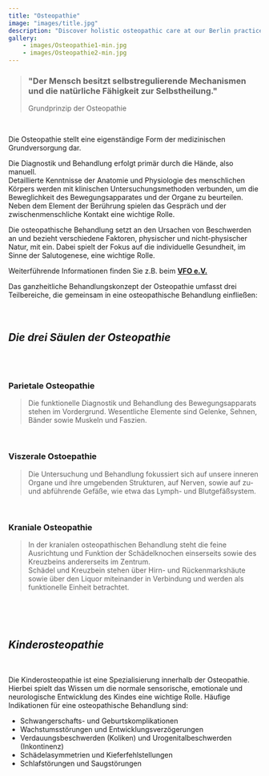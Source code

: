 ```yaml
---
title: "Osteopathie"
image: "images/title.jpg"
description: "Discover holistic osteopathic care at our Berlin practice. Specializing in chronic pain, acute injuries, and overall wellness, we offer personalized treatments in a welcoming environment. Visit us for expert osteopathy services tailored to your needs. Entdecken Sie ganzheitliche osteopathische Betreuung in unserer Berliner Praxis. Wir sind spezialisiert auf chronische Schmerzen, akute Verletzungen und allgemeines Wohlbefinden. Besuchen Sie uns für individuell angepasste Behandlungen in einer einladenden Umgebung."
gallery:
    - images/Osteopathie1-min.jpg
    - images/Osteopathie2-min.jpg
---
```

  
 
> ### "Der Mensch besitzt selbstregulierende Mechanismen und die natürliche Fähigkeit zur Selbstheilung."
>Grundprinzip der Osteopathie  
<br>  

  
Die Osteopathie stellt eine eigenständige Form der medizinischen Grundversorgung dar.

Die Diagnostik und Behandlung erfolgt primär durch die Hände, also manuell.  
Detaillierte Kenntnisse der Anatomie und Physiologie des menschlichen Körpers werden mit klinischen Untersuchungsmethoden verbunden, um die Beweglichkeit des Bewegungsapparates und der Organe zu beurteilen. Neben dem Element der Berührung spielen das Gespräch und der zwischenmenschliche Kontakt eine wichtige Rolle.

Die osteopathische Behandlung setzt an den Ursachen von Beschwerden an und bezieht verschiedene Faktoren, physischer und nicht-physischer Natur, mit ein. Dabei spielt der Fokus auf die individuelle Gesundheit, im Sinne der Salutogenese, eine wichtige Rolle.


Weiterführende Informationen finden Sie z.B. beim **[VFO e.V.](https://www.vfo.de/was-ist-osteopathie "Was ist Osteopathie")**  

Das ganzheitliche Behandlungskonzept der Osteopathie umfasst drei Teilbereiche, die gemeinsam in eine osteopathische Behandlung einfließen:  
<br>
<br>
 
## *Die drei Säulen der Osteopathie*  
<br>
<br>

### Parietale Osteopathie  
  
> Die funktionelle Diagnostik und Behandlung des Bewegungsapparats stehen im Vordergrund. Wesentliche Elemente sind Gelenke, Sehnen, Bänder sowie Muskeln und Faszien.

<br>


### Viszerale Ostoepathie  
  
>Die Untersuchung und Behandlung fokussiert sich auf unsere inneren Organe und ihre umgebenden Strukturen, auf Nerven, sowie auf zu- und abführende Gefäße, wie etwa das Lymph- und Blutgefäßsystem.

<br>


### Kraniale Osteopathie  
  
> In der kranialen osteopathischen Behandlung steht die feine Ausrichtung und Funktion der Schädelknochen einserseits sowie des Kreuzbeins andererseits im Zentrum.  
Schädel und Kreuzbein stehen über Hirn- und Rückenmarkshäute sowie über den Liquor miteinander in Verbindung und werden als funktionelle Einheit betrachtet. <br>
<br>
<br>
<br>

## *Kinderosteopathie* 
<br>


Die Kinderosteopathie ist eine Spezialisierung innerhalb der Osteopathie. Hierbei spielt das Wissen um die normale sensorische, emotionale und neurologische Entwicklung des Kindes eine wichtige Rolle. Häufige Indikationen für eine osteopathische Behandlung sind:

* Schwangerschafts- und Geburtskomplikationen
* Wachstumsstörungen und Entwicklungsverzögerungen
* Verdauungsbeschwerden (Koliken) und Urogenitalbeschwerden (Inkontinenz) 
* Schädelasymmetrien und Kieferfehlstellungen
* Schlafstörungen und Saugstörungen


